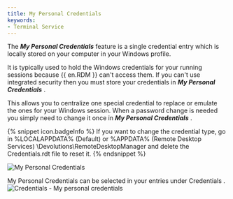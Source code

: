 ```yaml
---
title: My Personal Credentials
keywords:
- Terminal Service
---
```

The ***My Personal Credentials*** feature is a single credential entry which is locally stored on your computer in your Windows profile.  

It is typically used to hold the Windows credentials for your running sessions because {{ en.RDM }} can't access them. If you can't use integrated security then you must store your credentials in ***My Personal Credentials*** .  

This allows you to centralize one special credential to replace or emulate the ones for your Windows session. When a password change is needed you simply need to change it once in ***My Personal Credentials*** . 

{% snippet icon.badgeInfo %} 
If you want to change the credential type, go in   %LOCALAPPDATA% (Default) or %APPDATA% (Remote Desktop Services) 
\Devolutions\RemoteDesktopManager and delete the Credentials.rdt file to reset it. 
{% endsnippet %}
 
![My Personal Credentials](https://webdevolutions.azureedge.net/docs/en/rdm/windows/clip10269.png) 

My Personal Credentials can be selected in your entries under Credentials .  
![Credentials - My personal credentials](https://webdevolutions.azureedge.net/docs/en/rdm/windows/clip11293.png) 

